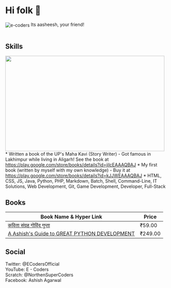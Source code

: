 <h1>Hi folk 👋</h1>
<img src="https://komarev.com/ghpvc/?username=e-coders&label=Profile%20views&color=00e8c1&style=flat" alt="e-coders" align="center"/>
Its aasheesh, your friend!<br>
<br>
<h2>Skills</h2>
<img src="https://quickchart.io/chart?bkg=white&c=%7B%0A%20%20type%3A%20%27bar%27%2C%0A%20%20data%3A%20%7B%0A%20%20%20%20labels%3A%20%5B%27HTML%27%2C%20%27CSS%27%2C%20%27JS%27%2C%20%27Java%27%2C%27Python%27%2C%27PHP%27%2C%27Scratch%27%5D%2C%0A%20%20%20%20datasets%3A%20%5B%7B%0A%20%20%20%20%20%20label%3A%20%27Languages%27%2C%0A%20%20%20%20%20%20data%3A%20%5B95%2C76%2C65%2C43.3%2C67%2C23%2C99%5D%0A%20%20%20%20%7D%5D%0A%20%20%7D%0A%7D" width="500" height="300">
* Written a book of the UP's Maha Kavi (Story Writer) - Got famous in Lakhimpur while living in Aligarh! See the book at <a href="https://play.google.com/store/books/details?id=jilcEAAAQBAJ" target="_blank">https://play.google.com/store/books/details?id=jilcEAAAQBAJ</a>
* My first book (written by myself with my own knowledge) - Buy it at <a href="https://play.google.com/store/books/details?id=kJJWEAAAQBAJ" target="_blank">https://play.google.com/store/books/details?id=kJJWEAAAQBAJ</a>
* HTML, CSS, JS, Java, Python, PHP, Markdown, Batch, Shell, Command-Line, IT Solutions, Web Development, Git, Game Development, Developer, Full-Stack

<h2>Books</h2>

| Book Name & Hyper Link | Price |
| --- | ----------- |
| <a href="" target="_blank">कविता संग्रह गोविंद गुप्‍ता</a> | ₹59.00 |
| <a href="" target="_blank">	A Ashish's Guide to GREAT PYTHON DEVELOPMENT</a> | ₹249.00  |

<h2>Social</h2>
Twitter: @ECodersOfficial<br>YouTube: E - Coders<br>Scratch: @NorthenSuperCoders<br>Facebook: Ashish Agarwal
